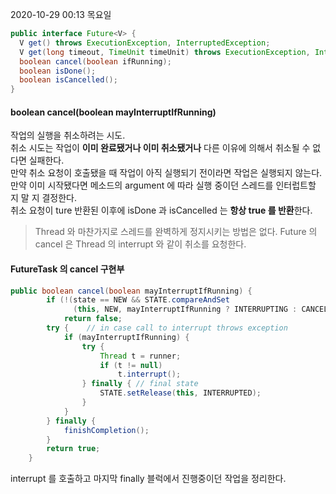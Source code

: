 2020-10-29 00:13 목요일
```java
public interface Future<V> {
  V get() throws ExecutionException, InterruptedException;
  V get(long timeout, TimeUnit timeUnit) throws ExecutionException, InterruptedException;
  boolean cancel(boolean ifRunning);
  boolean isDone();
  boolean isCancelled();
}
```
#### boolean cancel(boolean mayInterruptIfRunning)  
작업의 실행을 취소하려는 시도.   
취소 시도는 작업이 **이미 완료됐거나 이미 취소됐거나** 다른 이유에 의해서 취소될 수 없다면 실패한다.   
만약 취소 요청이 호출됐을 때 작업이 아직 실행되기 전이라면 작업은 실행되지 않는다.   
만약 이미 시작됐다면 메소드의 argument 에 따라 실행 중이던 스레드를 인터럽트할 지 말 지 결정한다.  
취소 요청이 ture 반환된 이후에 isDone 과 isCancelled 는 **항상 true 를 반환**한다.  
> Thread 와 마찬가지로 스레드를 완벽하게 정지시키는 방법은 없다. Future 의 cancel 은 Thread 의 interrupt 와 같이 취소를 요청한다.
#### FutureTask 의 cancel 구현부
```java
public boolean cancel(boolean mayInterruptIfRunning) {
        if (!(state == NEW && STATE.compareAndSet
              (this, NEW, mayInterruptIfRunning ? INTERRUPTING : CANCELLED)))
            return false;
        try {    // in case call to interrupt throws exception
            if (mayInterruptIfRunning) {
                try {
                    Thread t = runner;
                    if (t != null)
                        t.interrupt();
                } finally { // final state
                    STATE.setRelease(this, INTERRUPTED);
                }
            }
        } finally {
            finishCompletion();
        }
        return true;
    }
```
interrupt 를 호출하고 마지막 finally 블럭에서 진행중이던 작업을 정리한다.
